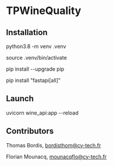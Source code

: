 # TPWineQuality

## Installation 
python3.8 -m venv .venv

source .venv/bin/activate

pip install --upgrade pip

pip install "fastapi[all]"

## Launch
uvicorn wine_api:app --reload

## Contributors
Thomas Bordis, bordisthom@cy-tech.fr

Florian Mounacq, mounacqflo@cy-tech.fr